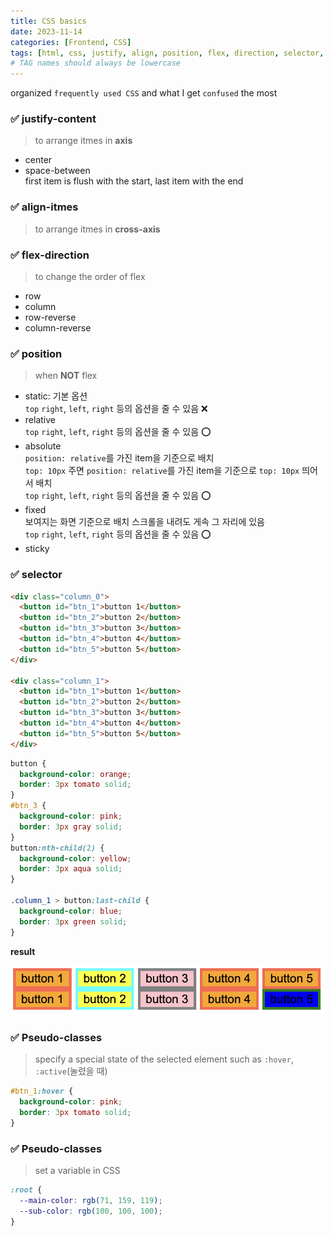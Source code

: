 ```yaml
---
title: CSS basics
date: 2023-11-14
categories: [Frontend, CSS]
tags: [html, css, justify, align, position, flex, direction, selector, pseudo]
# TAG names should always be lowercase
---
```


organized `frequently used CSS` and what I get `confused` the most

### ✅ justify-content

> to arrange itmes in **axis**

- center
- space-between  
  first item is flush with the start, last item with the end

### ✅ align-itmes

> to arrange itmes in **cross-axis**

### ✅ flex-direction

> to change the order of flex

- row
- column
- row-reverse
- column-reverse

### ✅ position

> when **NOT** flex

- static: 기본 옵션  
  `top` `right`, `left`, `right` 등의 옵션을 줄 수 있음 ❌
- relative  
  `top` `right`, `left`, `right` 등의 옵션을 줄 수 있음 ⭕️
- absolute  
  `position: relative`를 가진 item을 기준으로 배치  
  `top: 10px` 주면 `position: relative`를 가진 item을 기준으로 `top: 10px` 띄어서 배치  
  `top` `right`, `left`, `right` 등의 옵션을 줄 수 있음 ⭕️
- fixed  
  보여지는 화면 기준으로 배치
  스크롤을 내려도 게속 그 자리에 있음  
  `top` `right`, `left`, `right` 등의 옵션을 줄 수 있음 ⭕️
- sticky

### ✅ selector

```html
<div class="column_0">
  <button id="btn_1">button 1</button>
  <button id="btn_2">button 2</button>
  <button id="btn_3">button 3</button>
  <button id="btn_4">button 4</button>
  <button id="btn_5">button 5</button>
</div>

<div class="column_1">
  <button id="btn_1">button 1</button>
  <button id="btn_2">button 2</button>
  <button id="btn_3">button 3</button>
  <button id="btn_4">button 4</button>
  <button id="btn_5">button 5</button>
</div>
```

```css
button {
  background-color: orange;
  border: 3px tomato solid;
}
#btn_3 {
  background-color: pink;
  border: 3px gray solid;
}
button:nth-child(2) {
  background-color: yellow;
  border: 3px aqua solid;
}

.column_1 > button:last-child {
  background-color: blue;
  border: 3px green solid;
}
```

**result**

![Alt text](image-1.png)

### ✅ Pseudo-classes

> specify a special state of the selected element such as `:hover`, `:active`(눌렸을 때)

```css
#btn_1:hover {
  background-color: pink;
  border: 3px tomato solid;
}
```

### ✅ Pseudo-classes

> set a variable in CSS

```css
:root {
  --main-color: rgb(71, 159, 119);
  --sub-color: rgb(100, 100, 100);
}
```
